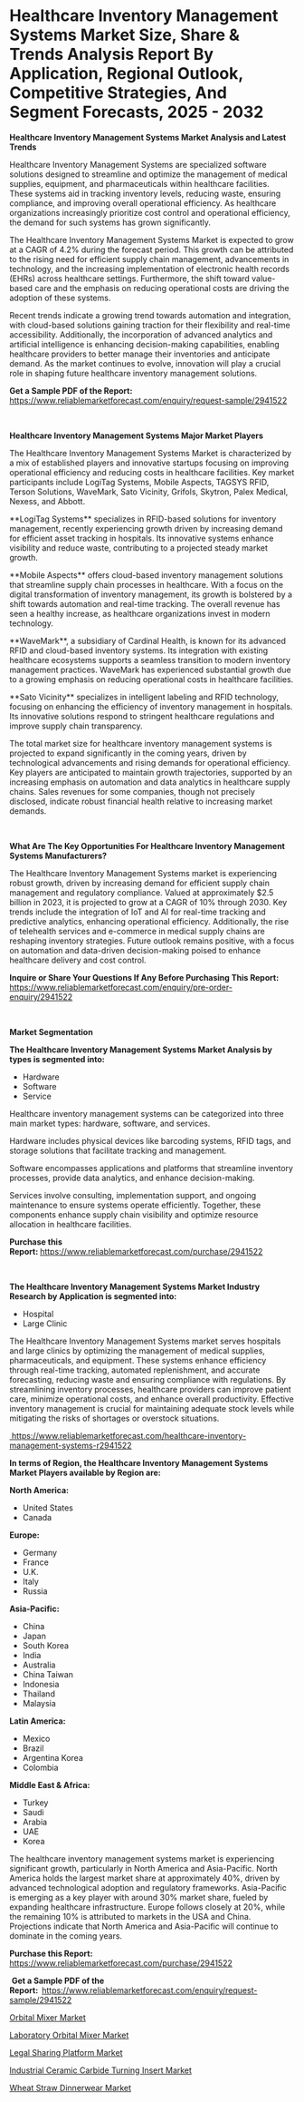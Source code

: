 <p><h1>Healthcare Inventory Management Systems Market Size, Share & Trends Analysis Report By Application, Regional Outlook, Competitive Strategies, And Segment Forecasts, 2025 - 2032</h1></p><p><strong>Healthcare Inventory Management Systems Market Analysis and Latest Trends</strong></p>
<p><p>Healthcare Inventory Management Systems are specialized software solutions designed to streamline and optimize the management of medical supplies, equipment, and pharmaceuticals within healthcare facilities. These systems aid in tracking inventory levels, reducing waste, ensuring compliance, and improving overall operational efficiency. As healthcare organizations increasingly prioritize cost control and operational efficiency, the demand for such systems has grown significantly.</p><p>The Healthcare Inventory Management Systems Market is expected to grow at a CAGR of 4.2% during the forecast period. This growth can be attributed to the rising need for efficient supply chain management, advancements in technology, and the increasing implementation of electronic health records (EHRs) across healthcare settings. Furthermore, the shift toward value-based care and the emphasis on reducing operational costs are driving the adoption of these systems.</p><p>Recent trends indicate a growing trend towards automation and integration, with cloud-based solutions gaining traction for their flexibility and real-time accessibility. Additionally, the incorporation of advanced analytics and artificial intelligence is enhancing decision-making capabilities, enabling healthcare providers to better manage their inventories and anticipate demand. As the market continues to evolve, innovation will play a crucial role in shaping future healthcare inventory management solutions.</p></p>
<p><strong>Get a Sample PDF of the Report:&nbsp;</strong> <a href="https://www.reliablemarketforecast.com/enquiry/request-sample/2941522?utm_campaign=1875&utm_medium=2&utm_source=Github&utm_content=ia&utm_term=15032025&utm_id=healthcare-inventory-management-systems">https://www.reliablemarketforecast.com/enquiry/request-sample/2941522</a></p>
<p>&nbsp;</p>
<p><strong>Healthcare Inventory Management Systems Major Market Players</strong></p>
<p><p>The Healthcare Inventory Management Systems Market is characterized by a mix of established players and innovative startups focusing on improving operational efficiency and reducing costs in healthcare facilities. Key market participants include LogiTag Systems, Mobile Aspects, TAGSYS RFID, Terson Solutions, WaveMark, Sato Vicinity, Grifols, Skytron, Palex Medical, Nexess, and Abbott.</p><p>**LogiTag Systems** specializes in RFID-based solutions for inventory management, recently experiencing growth driven by increasing demand for efficient asset tracking in hospitals. Its innovative systems enhance visibility and reduce waste, contributing to a projected steady market growth.</p><p>**Mobile Aspects** offers cloud-based inventory management solutions that streamline supply chain processes in healthcare. With a focus on the digital transformation of inventory management, its growth is bolstered by a shift towards automation and real-time tracking. The overall revenue has seen a healthy increase, as healthcare organizations invest in modern technology.</p><p>**WaveMark**, a subsidiary of Cardinal Health, is known for its advanced RFID and cloud-based inventory systems. Its integration with existing healthcare ecosystems supports a seamless transition to modern inventory management practices. WaveMark has experienced substantial growth due to a growing emphasis on reducing operational costs in healthcare facilities.</p><p>**Sato Vicinity** specializes in intelligent labeling and RFID technology, focusing on enhancing the efficiency of inventory management in hospitals. Its innovative solutions respond to stringent healthcare regulations and improve supply chain transparency.</p><p>The total market size for healthcare inventory management systems is projected to expand significantly in the coming years, driven by technological advancements and rising demands for operational efficiency. Key players are anticipated to maintain growth trajectories, supported by an increasing emphasis on automation and data analytics in healthcare supply chains. Sales revenues for some companies, though not precisely disclosed, indicate robust financial health relative to increasing market demands.</p></p>
<p>&nbsp;</p>
<p><strong>What Are The Key Opportunities For Healthcare Inventory Management Systems Manufacturers?</strong></p>
<p><p>The Healthcare Inventory Management Systems market is experiencing robust growth, driven by increasing demand for efficient supply chain management and regulatory compliance. Valued at approximately $2.5 billion in 2023, it is projected to grow at a CAGR of 10% through 2030. Key trends include the integration of IoT and AI for real-time tracking and predictive analytics, enhancing operational efficiency. Additionally, the rise of telehealth services and e-commerce in medical supply chains are reshaping inventory strategies. Future outlook remains positive, with a focus on automation and data-driven decision-making poised to enhance healthcare delivery and cost control.</p></p>
<p><strong>Inquire or Share Your Questions If Any Before Purchasing This Report:</strong> <a href="https://www.reliablemarketforecast.com/enquiry/pre-order-enquiry/2941522?utm_campaign=1875&utm_medium=2&utm_source=Github&utm_content=ia&utm_term=15032025&utm_id=healthcare-inventory-management-systems">https://www.reliablemarketforecast.com/enquiry/pre-order-enquiry/2941522</a></p>
<p>&nbsp;</p>
<p><strong>Market Segmentation</strong></p>
<p><strong>The Healthcare Inventory Management Systems Market Analysis by types is segmented into:</strong></p>
<p><ul><li>Hardware</li><li>Software</li><li>Service</li></ul></p>
<p><p>Healthcare inventory management systems can be categorized into three main market types: hardware, software, and services. </p><p>Hardware includes physical devices like barcoding systems, RFID tags, and storage solutions that facilitate tracking and management. </p><p>Software encompasses applications and platforms that streamline inventory processes, provide data analytics, and enhance decision-making. </p><p>Services involve consulting, implementation support, and ongoing maintenance to ensure systems operate efficiently. Together, these components enhance supply chain visibility and optimize resource allocation in healthcare facilities.</p></p>
<p><strong>Purchase this Report:&nbsp;</strong><a href="https://www.reliablemarketforecast.com/purchase/2941522?utm_campaign=1875&utm_medium=2&utm_source=Github&utm_content=ia&utm_term=15032025&utm_id=healthcare-inventory-management-systems">https://www.reliablemarketforecast.com/purchase/2941522</a></p>
<p>&nbsp;</p>
<p><strong>The Healthcare Inventory Management Systems Market Industry Research by Application is segmented into:</strong></p>
<p><ul><li>Hospital</li><li>Large Clinic</li></ul></p>
<p><p>The Healthcare Inventory Management Systems market serves hospitals and large clinics by optimizing the management of medical supplies, pharmaceuticals, and equipment. These systems enhance efficiency through real-time tracking, automated replenishment, and accurate forecasting, reducing waste and ensuring compliance with regulations. By streamlining inventory processes, healthcare providers can improve patient care, minimize operational costs, and enhance overall productivity. Effective inventory management is crucial for maintaining adequate stock levels while mitigating the risks of shortages or overstock situations.</p></p>
<p><a href="https://www.reliablemarketforecast.com/healthcare-inventory-management-systems-r2941522?utm_campaign=1875&utm_medium=2&utm_source=Github&utm_content=ia&utm_term=15032025&utm_id=healthcare-inventory-management-systems">&nbsp;https://www.reliablemarketforecast.com/healthcare-inventory-management-systems-r2941522</a></p>
<p><strong>In terms of Region, the Healthcare Inventory Management Systems Market Players available by Region are:</strong></p>
<p>
    <p> <strong> North America: </strong>
        <ul>
            <li>United States</li>
            <li>Canada</li>
        </ul>
        </p> 
    <p> <strong> Europe: </strong>
        <ul>
            <li>Germany</li>
            <li>France</li>
            <li>U.K.</li>
            <li>Italy</li>
            <li>Russia</li>
        </ul>
        </p> 
    <p> <strong> Asia-Pacific: </strong>
        <ul>
            <li>China</li>
            <li>Japan</li>
            <li>South Korea</li>
            <li>India</li>
            <li>Australia</li>
            <li>China Taiwan</li>
            <li>Indonesia</li>
            <li>Thailand</li>
            <li>Malaysia</li>
        </ul>
        </p> 
    <p> <strong> Latin America: </strong>
        <ul>
            <li>Mexico</li>
            <li>Brazil</li>
            <li>Argentina Korea</li>
            <li>Colombia</li>
        </ul>
        </p> 
    <p> <strong> Middle East & Africa: </strong>
        <ul>
            <li>Turkey</li>
            <li>Saudi</li>
            <li>Arabia</li>
            <li>UAE</li>
            <li>Korea</li>
        </ul>
    </p>
    </p>
<p><p>The healthcare inventory management systems market is experiencing significant growth, particularly in North America and Asia-Pacific. North America holds the largest market share at approximately 40%, driven by advanced technological adoption and regulatory frameworks. Asia-Pacific is emerging as a key player with around 30% market share, fueled by expanding healthcare infrastructure. Europe follows closely at 20%, while the remaining 10% is attributed to markets in the USA and China. Projections indicate that North America and Asia-Pacific will continue to dominate in the coming years.</p></p>
<p><strong>Purchase this Report: </strong><a href="https://www.reliablemarketforecast.com/purchase/2941522?utm_campaign=1875&utm_medium=2&utm_source=Github&utm_content=ia&utm_term=15032025&utm_id=healthcare-inventory-management-systems">https://www.reliablemarketforecast.com/purchase/2941522</a></p>
<p>&nbsp;<strong>Get a Sample PDF of the Report:&nbsp;&nbsp;</strong><a href="https://www.reliablemarketforecast.com/enquiry/request-sample/2941522?utm_campaign=1875&utm_medium=2&utm_source=Github&utm_content=ia&utm_term=15032025&utm_id=healthcare-inventory-management-systems">https://www.reliablemarketforecast.com/enquiry/request-sample/2941522</a></p>
<p><strong></strong></p>
<p><p><a href="https://github.com/rndwazeri/Market-Research-Report-List-1/blob/main/orbital-mixer-market.md?utm_campaign=1875&utm_medium=2&utm_source=Github&utm_content=ia&utm_term=15032025&utm_id=healthcare-inventory-management-systems">Orbital Mixer Market</a></p><p><a href="https://github.com/dubelsuehsik/Market-Research-Report-List-1/blob/main/laboratory-orbital-mixer-market.md?utm_campaign=1875&utm_medium=2&utm_source=Github&utm_content=ia&utm_term=15032025&utm_id=healthcare-inventory-management-systems">Laboratory Orbital Mixer Market</a></p><p><a href="https://github.com/bloggglazaie/Market-Research-Report-List-1/blob/main/legal-sharing-platform-market.md?utm_campaign=1875&utm_medium=2&utm_source=Github&utm_content=ia&utm_term=15032025&utm_id=healthcare-inventory-management-systems">Legal Sharing Platform Market</a></p><p><a href="https://github.com/lolahberkik5/Market-Research-Report-List-1/blob/main/industrial-ceramic-carbide-turning-insert-market.md?utm_campaign=1875&utm_medium=2&utm_source=Github&utm_content=ia&utm_term=15032025&utm_id=healthcare-inventory-management-systems">Industrial Ceramic Carbide Turning Insert Market</a></p><p><a href="https://github.com/nikkoureta1y/Market-Research-Report-List-1/blob/main/wheat-straw-dinnerwear-market.md?utm_campaign=1875&utm_medium=2&utm_source=Github&utm_content=ia&utm_term=15032025&utm_id=healthcare-inventory-management-systems">Wheat Straw Dinnerwear Market</a></p></p>